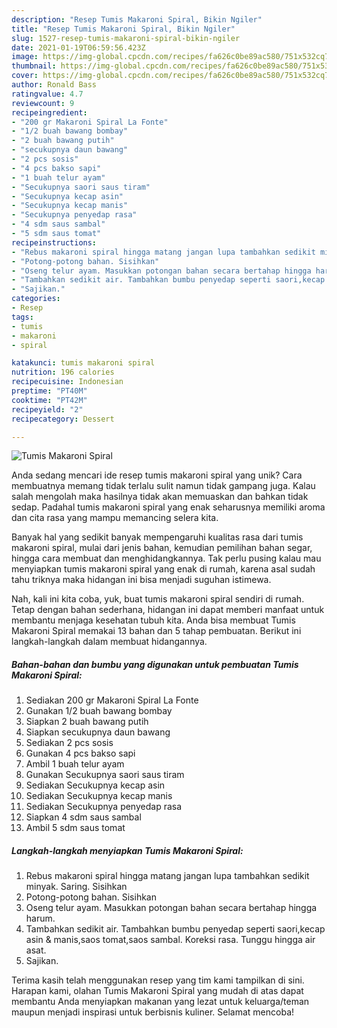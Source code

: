 ```yaml
---
description: "Resep Tumis Makaroni Spiral, Bikin Ngiler"
title: "Resep Tumis Makaroni Spiral, Bikin Ngiler"
slug: 1527-resep-tumis-makaroni-spiral-bikin-ngiler
date: 2021-01-19T06:59:56.423Z
image: https://img-global.cpcdn.com/recipes/fa626c0be89ac580/751x532cq70/tumis-makaroni-spiral-foto-resep-utama.jpg
thumbnail: https://img-global.cpcdn.com/recipes/fa626c0be89ac580/751x532cq70/tumis-makaroni-spiral-foto-resep-utama.jpg
cover: https://img-global.cpcdn.com/recipes/fa626c0be89ac580/751x532cq70/tumis-makaroni-spiral-foto-resep-utama.jpg
author: Ronald Bass
ratingvalue: 4.7
reviewcount: 9
recipeingredient:
- "200 gr Makaroni Spiral La Fonte"
- "1/2 buah bawang bombay"
- "2 buah bawang putih"
- "secukupnya daun bawang"
- "2 pcs sosis"
- "4 pcs bakso sapi"
- "1 buah telur ayam"
- "Secukupnya saori saus tiram"
- "Secukupnya kecap asin"
- "Secukupnya kecap manis"
- "Secukupnya penyedap rasa"
- "4 sdm saus sambal"
- "5 sdm saus tomat"
recipeinstructions:
- "Rebus makaroni spiral hingga matang jangan lupa tambahkan sedikit minyak. Saring. Sisihkan"
- "Potong-potong bahan. Sisihkan"
- "Oseng telur ayam. Masukkan potongan bahan secara bertahap hingga harum."
- "Tambahkan sedikit air. Tambahkan bumbu penyedap seperti saori,kecap asin &amp; manis,saos tomat,saos sambal. Koreksi rasa. Tunggu hingga air asat."
- "Sajikan."
categories:
- Resep
tags:
- tumis
- makaroni
- spiral

katakunci: tumis makaroni spiral 
nutrition: 196 calories
recipecuisine: Indonesian
preptime: "PT40M"
cooktime: "PT42M"
recipeyield: "2"
recipecategory: Dessert

---
```



![Tumis Makaroni Spiral](https://img-global.cpcdn.com/recipes/fa626c0be89ac580/751x532cq70/tumis-makaroni-spiral-foto-resep-utama.jpg)

Anda sedang mencari ide resep tumis makaroni spiral yang unik? Cara membuatnya memang tidak terlalu sulit namun tidak gampang juga. Kalau salah mengolah maka hasilnya tidak akan memuaskan dan bahkan tidak sedap. Padahal tumis makaroni spiral yang enak seharusnya memiliki aroma dan cita rasa yang mampu memancing selera kita.

Banyak hal yang sedikit banyak mempengaruhi kualitas rasa dari tumis makaroni spiral, mulai dari jenis bahan, kemudian pemilihan bahan segar, hingga cara membuat dan menghidangkannya. Tak perlu pusing kalau mau menyiapkan tumis makaroni spiral yang enak di rumah, karena asal sudah tahu triknya maka hidangan ini bisa menjadi suguhan istimewa.




Nah, kali ini kita coba, yuk, buat tumis makaroni spiral sendiri di rumah. Tetap dengan bahan sederhana, hidangan ini dapat memberi manfaat untuk membantu menjaga kesehatan tubuh kita. Anda bisa membuat Tumis Makaroni Spiral memakai 13 bahan dan 5 tahap pembuatan. Berikut ini langkah-langkah dalam membuat hidangannya.

<!--inarticleads1-->

##### Bahan-bahan dan bumbu yang digunakan untuk pembuatan Tumis Makaroni Spiral:

1. Sediakan 200 gr Makaroni Spiral La Fonte
1. Gunakan 1/2 buah bawang bombay
1. Siapkan 2 buah bawang putih
1. Siapkan secukupnya daun bawang
1. Sediakan 2 pcs sosis
1. Gunakan 4 pcs bakso sapi
1. Ambil 1 buah telur ayam
1. Gunakan Secukupnya saori saus tiram
1. Sediakan Secukupnya kecap asin
1. Sediakan Secukupnya kecap manis
1. Sediakan Secukupnya penyedap rasa
1. Siapkan 4 sdm saus sambal
1. Ambil 5 sdm saus tomat




<!--inarticleads2-->

##### Langkah-langkah menyiapkan Tumis Makaroni Spiral:

1. Rebus makaroni spiral hingga matang jangan lupa tambahkan sedikit minyak. Saring. Sisihkan
1. Potong-potong bahan. Sisihkan
1. Oseng telur ayam. Masukkan potongan bahan secara bertahap hingga harum.
1. Tambahkan sedikit air. Tambahkan bumbu penyedap seperti saori,kecap asin &amp; manis,saos tomat,saos sambal. Koreksi rasa. Tunggu hingga air asat.
1. Sajikan.




Terima kasih telah menggunakan resep yang tim kami tampilkan di sini. Harapan kami, olahan Tumis Makaroni Spiral yang mudah di atas dapat membantu Anda menyiapkan makanan yang lezat untuk keluarga/teman maupun menjadi inspirasi untuk berbisnis kuliner. Selamat mencoba!
